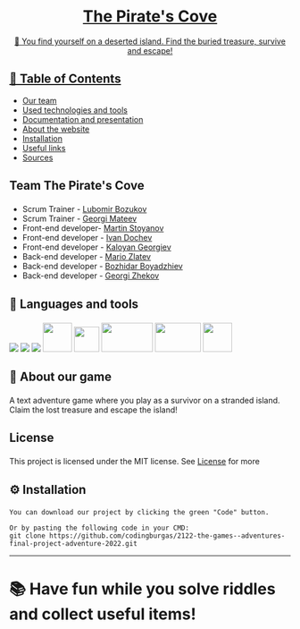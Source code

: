 <p align="center">
  <a href="" rel="noopener">

</p>

<h1 align="center">The Pirate's Cove</h3>

<p align="center"> 🤖 You find yourself on a deserted island. Find the buried treasure, survive and escape!
    <br> 
</p>

## 📝 Table of Contents
+ [Our team](#teamInfo)
+ [Used technologies and tools](#languagesAndtools)
+ [Documentation and presentation](#docAndPres)
+ [About the website](#about)
+ [Installation](#install)
+ [Useful links](#acknowledgement)
+ [Sources](#sources)

## <p id = "teamInfo">Team <a name = "team">The Pirate's Cove</a> </p>
- Scrum Trainer - [Lubomir Bozukov](https://github.com/LVBozukov19)
- Scrum Trainer - [Georgi Mateev](https://github.com/GGMateev19)
- Front-end developer- [Martin Stoyanov](https://github.com/MMStoyanov21)
- Front-end developer - [Ivan Dochev](https://github.com/IDDochev21)
- Front-end developer - [Kaloyan Georgiev](https://github.com/KGGeorgiev21)
- Back-end developer - [Mario Zlatev](https://github.com/MIZlatev20)
- Back-end developer - [Bozhidar Boyadzhiev](https://github.com/BozhidarBoyadzhiev)
- Back-end developer - [Georgi Zhekov](https://github.com/GTZhekov20)

## <p id="languagesAndtools">🚀 Languages and tools</p>

<p align="left"> 
    <img src="https://img.icons8.com/color/48/000000/html-5.png"/> 
    <img src="https://img.icons8.com/color/48/000000/css3.png"/> 
    <img src="https://img.icons8.com/color/48/000000/visual-studio-code-2019.png"/>
    <img src="https://cdn.iconscout.com/icon/free/png-256/javascript-2038874-1720087.png" width=52px height=52px>
    <img src="https://upload.wikimedia.org/wikipedia/commons/thumb/5/59/Visual_Studio_Icon_2019.svg/2060px-Visual_Studio_Icon_2019.svg.png" width=45px height=45px>
    <img src="https://upload.wikimedia.org/wikipedia/commons/thumb/2/27/PHP-logo.svg/1200px-PHP-logo.svg.png" width=92px height=52px>
    <img src="https://i.ytimg.com/vi/6EGh-o_7cWk/maxresdefault.jpg" width=82px height=52px>
    <img src="https://upload.wikimedia.org/wikipedia/commons/thumb/3/3f/Git_icon.svg/1024px-Git_icon.svg.png" width=52px height=52px>


## <p id = "about">🧐 About <a name = "about">our game</a></p>
А text adventure game where you play as a survivor on a stranded island. Claim the lost treasure and escape the island!

## <p id = "license">License</p>
This project is licensed under the MIT license. See [License](LICENSE.txt) for more

## <p id = "install">⚙ Installation</p>
```
You can download our project by clicking the green "Code" button.

Or by pasting the following code in your CMD:
git clone https://github.com/codingburgas/2122-the-games--adventures-final-project-adventure-2022.git
```
  ---

# 📚 Have fun while you solve riddles and collect useful items!